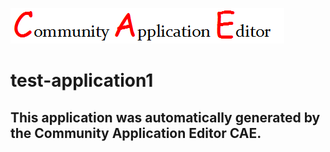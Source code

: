![CAE](https://github.com/cae-test/application-test-application1/blob/master/img/logo.png)  

test-application1
===================


This application was automatically generated by the Community Application Editor CAE.  
---------------
